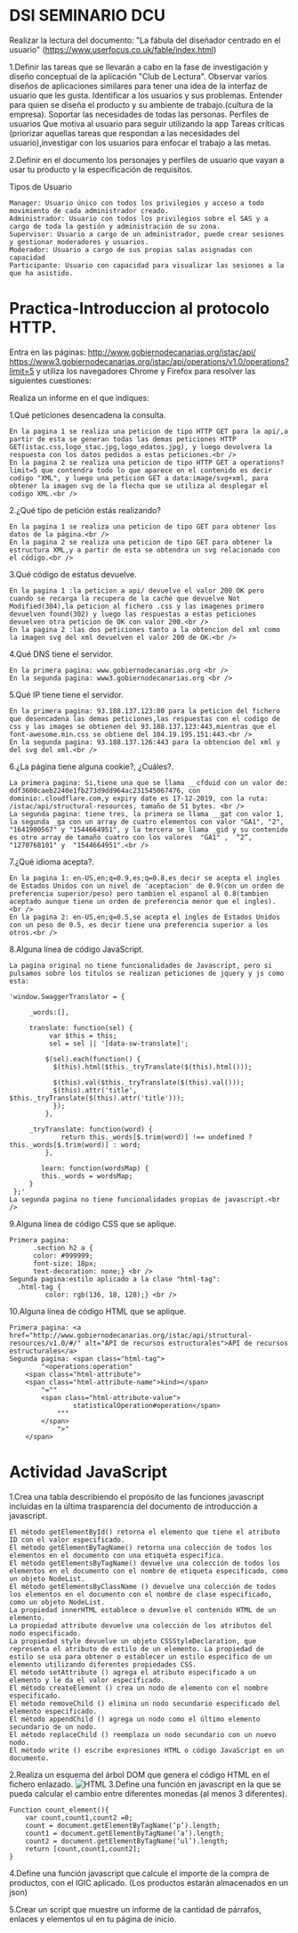 # DSI SEMINARIO DCU
Realizar la lectura del documento: "La fábula del diseñador centrado en el usuario" (https://www.userfocus.co.uk/fable/index.html)
 
1.Definir las tareas que se llevarán a cabo en la fase de investigación y diseño conceptual de la aplicación "Club de Lectura".
	Observar varios diseños de aplicaciones similares para tener una idea de la interfaz de usuario que les gusta.
	Identificar a los usuarios y sus problemas. Entender para quien se diseña el producto y su ambiente de trabajo.(cultura de la empresa).
	Soportar las necesidades de todas las personas.
	Perfiles de usuarios
	Que motiva al usuario para seguir utilizando la app
	Tareas críticas (priorizar aquellas tareas que respondan a las necesidades del usuario),investigar con los usuarios para enfocar el trabajo a las metas.
	
2.Definir en el documento los personajes y perfiles de usuario que vayan a usar tu producto y la especificación de requisitos.

Tipos de Usuario
	
    Manager: Usuario único con todos los privilegios y acceso a todo movimiento de cada administrador creado.
    Administrador: Usuario con todos los privilegios sobre el SAS y a cargo de toda la gestión y administración de su zona.
    Supervisor: Usuario a cargo de un administrador, puede crear sesiones y gestionar moderadores y usuarios.
    Moderador: Usuario a cargo de sus propias salas asignadas con capacidad
    Participante: Usuario con capacidad para visualizar las sesiones a la que ha asistido.

	

# Practica-Introduccion al protocolo HTTP.

Entra en las páginas: http://www.gobiernodecanarias.org/istac/api/ https://www3.gobiernodecanarias.org/istac/api/operations/v1.0/operations?limit=5 y utiliza los navegadores Chrome y Firefox para resolver las siguientes cuestiones:

Realiza un informe en el que indiques:

1.Qué peticiones desencadena la consulta.<br />
	
	En la pagina 1 se realiza una peticion de tipo HTTP GET para la api/,a partir de esta se generan todas las demas peticiones HTTP GET(istac.css,logo_stac.jpg,logo_edatos.jpg), y luego devolvera la respuesta con los datos pedidos a estas peticiones.<br />
	En la pagina 2 se realiza una peticion de tipo HTTP GET a operations?limit=5 que contendra todo lo que aparece en el contenido es decir codigo "XML", y luego una peticion GET a data:image/svg+xml, para obtener la imagen svg de la flecha que se utiliza al desplegar el codigo XML.<br />
	
2.¿Qué tipo de petición estás realizando? <br />
	
	En la pagina 1 se realiza una peticion de tipo GET para obtener los datos de la página.<br />
	En la pagina 2 se realiza una peticion de tipo GET para obtener la estructura XML,y a partir de esta se obtendra un svg relacionado con el código.<br />
	
3.Qué código de estatus devuelve.<br />
	
	En la pagina 1 :la peticion a api/ devuelve el valor 200 OK pero cuando se recarga la recupera de la caché que devuelve Not Modified(304),la peticion al fichero .css y las imagenes primero devuelven found(302) y luego las respuestas a estas peticiones devuelven otra peticion de OK con valor 200.<br />
	En la pagina 2 :las dos peticiones tanto a la obtencion del xml como la imagen svg del xml devuelven el valor 200 de OK.<br />
	
4.Qué DNS tiene el servidor.<br />
	
	En la primera pagina: www.gobiernodecanarias.org <br />
	En la segunda pagina: www3.gobiernodecanarias.org <br />

5.Qué IP tiene tiene el servidor.<br />
	
	En la primera pagina: 93.188.137.123:80 para la peticion del fichero que desencadena las demas peticiones,las respuestas con el codigo de css y las images se obtienen del 93.188.137.123:443,mientras que el font-awesome.min.css se obtiene del 104.19.195.151:443.<br />
	En la segunda pagina: 93.188.137.126:443 para la obtencion del xml y del svg del xml.<br />
	
6.¿La página tiene alguna cookie?, ¿Cuáles?.<br />
	
	La primera pagina: Si,tiene una que se llama __cfduid con un valor de: ddf3600caeb2240e1fb273d9dd964ac231545067476, con dominio:.cloudflare.com,y expiry date es 17-12-2019, con la ruta: /istac/api/structural-resources, tamaño de 51 bytes. <br />
	La segunda pagina: tiene tres, la primera se llama __gat con valor 1, la segunda _ga con un array de cuatro elementos con valor "GA1", "2", "1641980567" y "1544664951", y la tercera se llama _gid y su contenido es otro array de tamaño cuatro con los valores  "GA1" ,  “2”,  "1270768101" y  "1544664951".<br />


7.¿Qué idioma acepta?.<br />
	
	En la pagina 1: en-US,en;q=0.9,es;q=0.8,es decir se acepta el ingles de Estados Unidos con un nivel de 'aceptacion' de 0.9(con un orden de preferencia superior/peso) pero tambien el espanol al 0.8(tambien aceptado aunque tiene un orden de preferencia menor que el ingles). <br />
	En la pagina 2: en-US,en;q=0.5,se acepta el ingles de Estados Unidos con un peso de 0.5, es decir tiene una preferencia superior a los otros.<br />
8.Alguna línea de código JavaScript. <br />
	
	La pagina original no tiene funcionalidades de Javascript, pero si pulsamos sobre los titulos se realizan peticiones de jquery y js como esta:
  
   	'window.SwaggerTranslator = {

   		 _words:[],

   		 translate: function(sel) {
    		  var $this = this;
      		  sel = sel || '[data-sw-translate]';

     		 $(sel).each(function() {
       		   $(this).html($this._tryTranslate($(this).html()));

        	   $(this).val($this._tryTranslate($(this).val()));
       		   $(this).attr('title', $this._tryTranslate($(this).attr('title')));
      		   });
    		 },

   		 _tryTranslate: function(word) {
      		     return this._words[$.trim(word)] !== undefined ? this._words[$.trim(word)] : word;
    		 },

    		learn: function(wordsMap) {
		    this._words = wordsMap;
   		 }
 	 };'
   	La segunda pagina no tiene funcionalidades propias de javascript.<br />
9.Alguna línea de código CSS que se aplique. <br />
	
	Primera pagina:
    	  .section h2 a {
       	  color: #999999;
       	  font-size: 18px;
       	  text-decoration: none;} <br />
	Segunda pagina:estilo aplicado a la clase "html-tag":
	  .html-tag {
             color: rgb(136, 18, 128);} <br />
10.Alguna línea de código HTML que se aplique. <br />
 	
	Primera pagina: <a href="http://www.gobiernodecanarias.org/istac/api/structural-resources/v1.0/#/" alt="API de recursos estructurales">API de recursos estructurales</a>
	Segunda pagina: <span class="html-tag">
        	"<operations:operation"
		<span class="html-attribute">
		<span class="html-attribute-name">kind></span>
			"=""
	  		<span class="html-attribute-value">
	        		statisticalOperation#operation</span>
				"""
	   		</span>
	    		">"
	   	</span> 
# Actividad JavaScript
1.Crea una tabla describiendo el propósito de las funciones javascript incluidas en la última trasparencia del documento de introducción a javascript.
	
	El método getElementById() retorna el elemento que tiene el atributo ID con el valor especificado. 
	El método getElementByTagName() retorna una colección de todos los elementos en el documento con una etiqueta especifica.
	El método getElementsByTagName() devuelve una colección de todos los elementos en el documento con el nombre de etiqueta especificado, como un objeto NodeList.
	El método getElementsByClassName () devuelve una colección de todos los elementos en el documento con el nombre de clase especificado, como un objeto NodeList.
	La propiedad innerHTML establece o devuelve el contenido HTML de un elemento.
	La propiedad attribute devuelve una colección de los atributos del nodo especificado.
	La propiedad style devuelve un objeto CSSStyleDeclaration, que representa el atributo de estilo de un elemento. La propiedad de estilo se usa para obtener o establecer un estilo específico de un elemento utilizando diferentes propiedades CSS.
	El método setAttribute () agrega el atributo especificado a un elemento y le da el valor especificado.
	El método createElement () crea un nodo de elemento con el nombre especificado.
	El método removeChild () elimina un nodo secundario especificado del elemento especificado.
	El método appendChild () agrega un nodo como el último elemento secundario de un nodo.
	El método replaceChild () reemplaza un nodo secundario con un nuevo nodo.
	El método write () escribe expresiones HTML o código JavaScript en un documento.
2.Realiza un esquema del árbol DOM que genera el código HTML en el fichero enlazado.
![HTML](uya.png) 
3.Define una función en javascript en la que se pueda calcular el cambio entre diferentes monedas (al menos 3 diferentes).

	Function count_element(){
		var count,count1,count2 =0;
		count = document.getElementByTagName(‘p’).length;
		count1 = document.getElementByTagName(‘a’).length;
		count2 = document.getElementByTagName(‘ul’).length;
		return [count,count1,count2];	
	}
4.Define una función javascript que calcule el importe de la compra de productos, con el IGIC aplicado. (Los productos estarán almacenados en un json)

5.Crear un script que muestre un informe de la cantidad de párrafos, enlaces y elementos ul en tu página de inicio.

